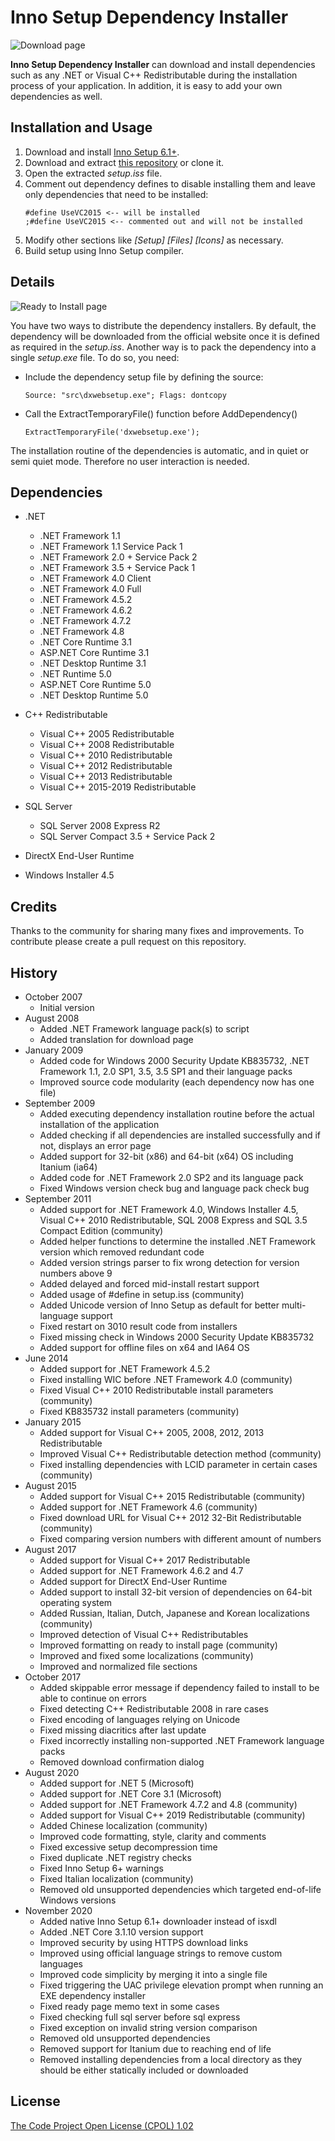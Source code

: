 # Inno Setup Dependency Installer

![Download page](https://cloud.githubusercontent.com/assets/10548881/26322034/f8aa3ec4-3f31-11e7-8092-868814ea3d2b.jpg)

**Inno Setup Dependency Installer** can download and install dependencies such as any .NET or Visual C++ Redistributable during the installation process of your application. In addition, it is easy to add your own dependencies as well.

## Installation and Usage

1. Download and install [Inno Setup 6.1+](https://www.jrsoftware.org/isinfo.php).
2. Download and extract [this repository](https://github.com/DomGries/InnoDependencyInstaller/archive/master.zip) or clone it.
3. Open the extracted _setup.iss_ file.
4. Comment out dependency defines to disable installing them and leave only dependencies that need to be installed:
    ```
    #define UseVC2015 <-- will be installed
    ;#define UseVC2015 <-- commented out and will not be installed
    ```
5. Modify other sections like _[Setup] [Files] [Icons]_ as necessary.
6. Build setup using Inno Setup compiler.

## Details

![Ready to Install page](https://cloud.githubusercontent.com/assets/10548881/26322035/f8abb420-3f31-11e7-8be7-5a73aa29194b.jpg)

You have two ways to distribute the dependency installers. By default, the dependency will be downloaded from the official website once it is defined as required in the _setup.iss_. Another way is to pack the dependency into a single _setup.exe_ file. To do so, you need:

* Include the dependency setup file by defining the source:

    `Source: "src\dxwebsetup.exe"; Flags: dontcopy`

* Call the ExtractTemporaryFile() function before AddDependency()  

    `ExtractTemporaryFile('dxwebsetup.exe');`

The installation routine of the dependencies is automatic, and in quiet or semi quiet mode. Therefore no user interaction is needed.

## Dependencies

* .NET
    * .NET Framework 1.1
    * .NET Framework 1.1 Service Pack 1
    * .NET Framework 2.0 + Service Pack 2
    * .NET Framework 3.5 + Service Pack 1
    * .NET Framework 4.0 Client
    * .NET Framework 4.0 Full
    * .NET Framework 4.5.2
    * .NET Framework 4.6.2
    * .NET Framework 4.7.2
    * .NET Framework 4.8
    * .NET Core Runtime 3.1
    * ASP.NET Core Runtime 3.1
    * .NET Desktop Runtime 3.1
    * .NET Runtime 5.0
    * ASP.NET Core Runtime 5.0
    * .NET Desktop Runtime 5.0

* C++ Redistributable
    * Visual C++ 2005 Redistributable
    * Visual C++ 2008 Redistributable
    * Visual C++ 2010 Redistributable
    * Visual C++ 2012 Redistributable
    * Visual C++ 2013 Redistributable
    * Visual C++ 2015-2019 Redistributable

* SQL Server
    * SQL Server 2008 Express R2
    * SQL Server Compact 3.5 + Service Pack 2

* DirectX End-User Runtime
* Windows Installer 4.5

## Credits

Thanks to the community for sharing many fixes and improvements. To contribute please create a pull request on this repository.

## History

* October 2007
    * Initial version
* August 2008
    * Added .NET Framework language pack(s) to script
    * Added translation for download page
* January 2009
    * Added code for Windows 2000 Security Update KB835732, .NET Framework 1.1, 2.0 SP1, 3.5, 3.5 SP1 and their language packs
    * Improved source code modularity (each dependency now has one file)
* September 2009
    * Added executing dependency installation routine before the actual installation of the application
    * Added checking if all dependencies are installed successfully and if not, displays an error page
    * Added support for 32-bit (x86) and 64-bit (x64) OS including Itanium (ia64)
    * Added code for .NET Framework 2.0 SP2 and its language pack
    * Fixed Windows version check bug and language pack check bug
* September 2011
    * Added support for .NET Framework 4.0, Windows Installer 4.5, Visual C++ 2010 Redistributable, SQL 2008 Express and SQL 3.5 Compact Edition (community)
    * Added helper functions to determine the installed .NET Framework version which removed redundant code
    * Added version strings parser to fix wrong detection for version numbers above 9
    * Added delayed and forced mid-install restart support
    * Added usage of #define in setup.iss (community)
    * Added Unicode version of Inno Setup as default for better multi-language support
    * Fixed restart on 3010 result code from installers
    * Fixed missing check in Windows 2000 Security Update KB835732
    * Added support for offline files on x64 and IA64 OS
* June 2014
    * Added support for .NET Framework 4.5.2
    * Fixed installing WIC before .NET Framework 4.0 (community)
    * Fixed Visual C++ 2010 Redistributable install parameters (community)
    * Fixed KB835732 install parameters (community)
* January 2015
    * Added support for Visual C++ 2005, 2008, 2012, 2013 Redistributable
    * Improved Visual C++ Redistributable detection method (community)
    * Fixed installing dependencies with LCID parameter in certain cases (community)
* August 2015
    * Added support for Visual C++ 2015 Redistributable (community)
    * Added support for .NET Framework 4.6 (community)
    * Fixed download URL for Visual C++ 2012 32-Bit Redistributable (community)
    * Fixed comparing version numbers with different amount of numbers
* August 2017
    * Added support for Visual C++ 2017 Redistributable
    * Added support for .NET Framework 4.6.2 and 4.7
    * Added support for DirectX End-User Runtime
    * Added support to install 32-bit version of dependencies on 64-bit operating system
    * Added Russian, Italian, Dutch, Japanese and Korean localizations (community)
    * Improved detection of Visual C++ Redistributables
    * Improved formatting on ready to install page (community)
    * Improved and fixed some localizations (community)
    * Improved and normalized file sections
* October 2017
    * Added skippable error message if dependency failed to install to be able to continue on errors
    * Fixed detecting C++ Redistributable 2008 in rare cases
    * Fixed encoding of languages relying on Unicode
    * Fixed missing diacritics after last update
    * Fixed incorrectly installing non-supported .NET Framework language packs
    * Removed download confirmation dialog
* August 2020
    * Added support for .NET 5 (Microsoft)
    * Added support for .NET Core 3.1 (Microsoft)
    * Added support for .NET Framework 4.7.2 and 4.8 (community)
    * Added support for Visual C++ 2019 Redistributable (community)
    * Added Chinese localization (community)
    * Improved code formatting, style, clarity and comments
    * Fixed excessive setup decompression time
    * Fixed duplicate .NET registry checks
    * Fixed Inno Setup 6+ warnings
    * Fixed Italian localization (community)
    * Removed old unsupported dependencies which targeted end-of-life Windows versions
* November 2020
    * Added native Inno Setup 6.1+ downloader instead of isxdl
    * Added .NET Core 3.1.10 version support
    * Improved security by using HTTPS download links
    * Improved using official language strings to remove custom languages
    * Improved code simplicity by merging it into a single file
    * Fixed triggering the UAC privilege elevation prompt when running an EXE dependency installer
    * Fixed ready page memo text in some cases
    * Fixed checking full sql server before sql express
    * Fixed exception on invalid string version comparison
    * Removed old unsupported dependencies
    * Removed support for Itanium due to reaching end of life
    * Removed installing dependencies from a local directory as they should be either statically included or downloaded

## License

[The Code Project Open License (CPOL) 1.02](https://github.com/DomGries/InnoDependencyInstaller/blob/master/LICENSE.md)
